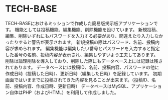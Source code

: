 # TECH-BASE
TECH-BASEにおけるミッションで作成した簡易版掲示板アプリケーションです。
機能としては投稿機能、編集機能、削除機能を設けています。
新規投稿、編集、削除いずれにもパスワードを入力する必要があり、間違えたり入力しなかったりすると警告が表示されます。
新規投稿の際はパスワード、名前、投稿内容が求められます。
編集機能は編集したい番号とパスワードを入力すると指定した番号の名前、投稿内容が表示され、編集しやすいよう工夫してあります。
削除は論理削除を導入しており、削除した際にもデータベース上には記録は残されてあります。
データベースには投稿ID、名前、投稿内容、パスワードの他に作成日時（投稿した日時）、更新日時（編集した日時）を記録しています。
初期画面ではいままでに投稿されてきた内容を見ることが出来ます。（投稿ID、名前、投稿内容、作成日時、更新日時）
データベースはMySQL、アプリケーション自体はPHP（およびHTML）を利用して作成しました。
